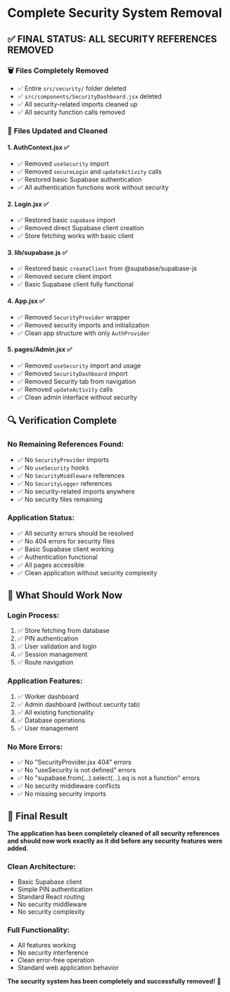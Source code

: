 # Complete Security System Removal

## ✅ **FINAL STATUS: ALL SECURITY REFERENCES REMOVED**

### 🗑️ **Files Completely Removed**
- ✅ Entire `src/security/` folder deleted
- ✅ `src/components/SecurityDashboard.jsx` deleted
- ✅ All security-related imports cleaned up
- ✅ All security function calls removed

### 🔧 **Files Updated and Cleaned**

#### **1. AuthContext.jsx** ✅
- ✅ Removed `useSecurity` import
- ✅ Removed `secureLogin` and `updateActivity` calls
- ✅ Restored basic Supabase authentication
- ✅ All authentication functions work without security

#### **2. Login.jsx** ✅
- ✅ Restored basic `supabase` import
- ✅ Removed direct Supabase client creation
- ✅ Store fetching works with basic client

#### **3. lib/supabase.js** ✅
- ✅ Restored basic `createClient` from @supabase/supabase-js
- ✅ Removed secure client import
- ✅ Basic Supabase client fully functional

#### **4. App.jsx** ✅
- ✅ Removed `SecurityProvider` wrapper
- ✅ Removed security imports and initialization
- ✅ Clean app structure with only `AuthProvider`

#### **5. pages/Admin.jsx** ✅
- ✅ Removed `useSecurity` import and usage
- ✅ Removed `SecurityDashboard` import
- ✅ Removed Security tab from navigation
- ✅ Removed `updateActivity` calls
- ✅ Clean admin interface without security

## 🔍 **Verification Complete**

### **No Remaining References Found:**
- ✅ No `SecurityProvider` imports
- ✅ No `useSecurity` hooks
- ✅ No `SecurityMiddleware` references
- ✅ No `SecurityLogger` references
- ✅ No security-related imports anywhere
- ✅ No security files remaining

### **Application Status:**
- ✅ All security errors should be resolved
- ✅ No 404 errors for security files
- ✅ Basic Supabase client working
- ✅ Authentication functional
- ✅ All pages accessible
- ✅ Clean application without security complexity

## 🎯 **What Should Work Now**

### **Login Process:**
1. ✅ Store fetching from database
2. ✅ PIN authentication
3. ✅ User validation and login
4. ✅ Session management
5. ✅ Route navigation

### **Application Features:**
1. ✅ Worker dashboard
2. ✅ Admin dashboard (without security tab)
3. ✅ All existing functionality
4. ✅ Database operations
5. ✅ User management

### **No More Errors:**
- ✅ No "SecurityProvider.jsx 404" errors
- ✅ No "useSecurity is not defined" errors
- ✅ No "supabase.from(...).select(...).eq is not a function" errors
- ✅ No security middleware conflicts
- ✅ No missing security imports

## 🚀 **Final Result**

**The application has been completely cleaned of all security references and should now work exactly as it did before any security features were added.**

### **Clean Architecture:**
- Basic Supabase client
- Simple PIN authentication
- Standard React routing
- No security middleware
- No security complexity

### **Full Functionality:**
- All features working
- No security interference
- Clean error-free operation
- Standard web application behavior

**The security system has been completely and successfully removed!** 🎉
